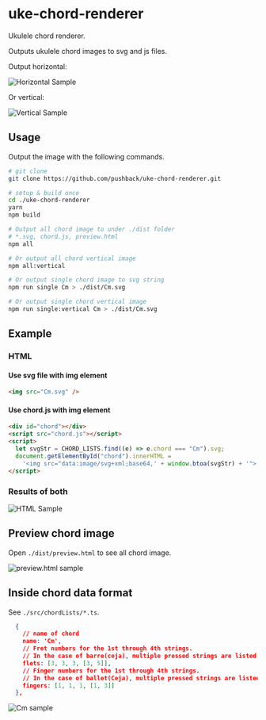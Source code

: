 # uke-chord-renderer

Ukulele chord renderer.

Outputs ukulele chord images to svg and js files.

Output horizontal:

![Horizontal Sample](https://user-images.githubusercontent.com/1241251/149176308-6dbc6ffa-df29-4720-9791-aa5c4e946115.png)

Or vertical:

![Vertical Sample](https://user-images.githubusercontent.com/1241251/149179489-721f8bda-63b5-445a-9b05-8e4f9010f4fb.png)

## Usage

Output the image with the following commands.

```bash
# git clone
git clone https://github.com/pushback/uke-chord-renderer.git

# setup & build once
cd ./uke-chord-renderer
yarn
npm build

# Output all chord image to under ./dist folder
# *.svg, chord.js, preview.html
npm all

# Or output all chord vertical image
npm all:vertical

# Or output single chord image to svg string
npm run single Cm > ./dist/Cm.svg

# Or output single chord vertical image
npm run single:vertical Cm > ./dist/Cm.svg
```

## Example

### HTML

#### Use svg file with img element

```html
<img src="Cm.svg" />
```

#### Use chord.js with img element

```html
<div id="chord"></div>
<script src="chord.js"></script>
<script>
  let svgStr = CHORD_LISTS.find((e) => e.chord === "Cm").svg;
  document.getElementById("chord").innerHTML =
    '<img src="data:image/svg+xml;base64,' + window.btoa(svgStr) + '">';
</script>
```

### Results of both

![HTML Sample](https://user-images.githubusercontent.com/1241251/149176308-6dbc6ffa-df29-4720-9791-aa5c4e946115.png)

## Preview chord image

Open `./dist/preview.html` to see all chord image.

![preview.html sample](https://user-images.githubusercontent.com/1241251/149176760-96a42a57-444e-4bdc-8147-39ee2b168730.png)

## Inside chord data format

See `./src/chordLists/*.ts`.

```json
  {
    // name of chord
    name: 'Cm',
    // Fret numbers for the 1st through 4th strings.
    // In the case of barre(ceja), multiple pressed strings are listed in an array
    flets: [3, 3, 3, [3, 5]],
    // Finger numbers for the 1st through 4th strings.
    // In the case of ballet(Ceja), multiple pressed strings are listed in an array
    fingers: [1, 1, 1, [1, 3]]
  },
```

![Cm sample](https://user-images.githubusercontent.com/1241251/149176308-6dbc6ffa-df29-4720-9791-aa5c4e946115.png)
